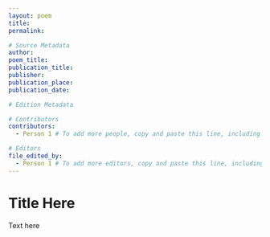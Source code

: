 ```yaml
---
layout: poem
title: 
permalink: 

# Source Metadata
author: 
poem_title: 
publication_title: 
publisher: 
publication_place: 
publication_date:

# Edition Metadata

# Contributors
contributors: 
  - Person 1 # To add more people, copy and paste this line, including the 2 spaces at the beginning of the line. To list none, delete this line.

# Editors
file_edited_by: 
  - Person 1 # To add more editors, copy and paste this line, including the 2 spaces at the beginning of the line. If there are none, or to use the editor(s) listed in _config.yml, delete this line.
---
```


# Title Here

Text here
